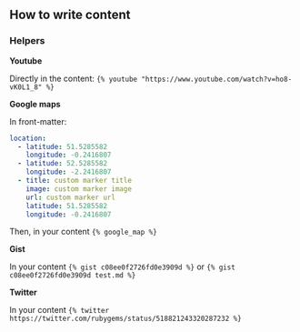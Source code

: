 ## How to write content

### Helpers

**Youtube**

Directly in the content:
 `{% youtube "https://www.youtube.com/watch?v=ho8-vK0L1_8" %}`

**Google maps**

In front-matter:
```yml
location:
  - latitude: 51.5285582
    longitude: -0.2416807
  - latitude: 52.5285582
    longitude: -2.2416807
  - title: custom marker title
    image: custom marker image
    url: custom marker url
    latitude: 51.5285582
    longitude: -0.2416807
```
Then, in your content `{% google_map %}`

**Gist**

In your content `{% gist c08ee0f2726fd0e3909d %}` or `{% gist c08ee0f2726fd0e3909d test.md %}`

**Twitter**

In your content `{% twitter https://twitter.com/rubygems/status/518821243320287232 %}`

